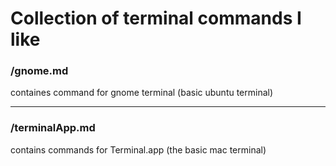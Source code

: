 # Collection of terminal commands I like

### /gnome.md 
containes command for gnome terminal (basic ubuntu terminal)


---

### /terminalApp.md
contains commands for Terminal.app (the basic mac terminal)
